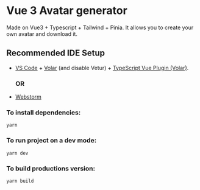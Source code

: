 # Vue 3 Avatar generator

Made on Vue3 + Typescript + Tailwind + Pinia. It allows you to create your own avatar and download it.

## Recommended IDE Setup

- [VS Code](https://code.visualstudio.com/) + [Volar](https://marketplace.visualstudio.com/items?itemName=Vue.volar) (and disable Vetur) + [TypeScript Vue Plugin (Volar)](https://marketplace.visualstudio.com/items?itemName=Vue.vscode-typescript-vue-plugin).
   ### OR
- [Webstorm](https://www.jetbrains.com/webstorm/)
### To install dependencies:
``yarn``

### To run project on a dev mode:
``yarn dev``

### To build productions version:
``yarn build``
